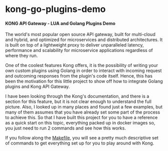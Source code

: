 # kong-go-plugins-demo

#### KONG API Gateway - LUA and Golang Plugins Demo
The world's most popular open source API gateway, built for multi-cloud and hybrid, and optimized for microservices and distributed architectures. It is built on top of a lightweight proxy to deliver unparalleled latency, performance and scalability for microservice applications regardless of where they run.

One of the coolest features Kong offers, it is the possibility of writing your own custom plugins using Golang in order to interact with incoming request and outcoming responses from the plugin's code itself.
Hence, this has been the motivation for this little project to show off how to integrate Golang plugins and Kong API Gateway.

I have been looking through the Kong's documentation, and there is a section for this feature, but it is not clear enough to understand the full picture. Also, I looked up in many places and found just a few examples, but many of them assumes that you have already set some part of the process to achieve this.
So that I have built this project for you to have a reference as a quick start on this topic, everything packed up in docker images so, you just need to run 2 commands and see how this works.

If you follow along the [Makefile](https://github.com/lucas-dev-it/kong-go-plugins-demo/blob/master/Makefile), you will see a pretty  much descriptive set of commands to get everything set up for you to play around with Kong.
